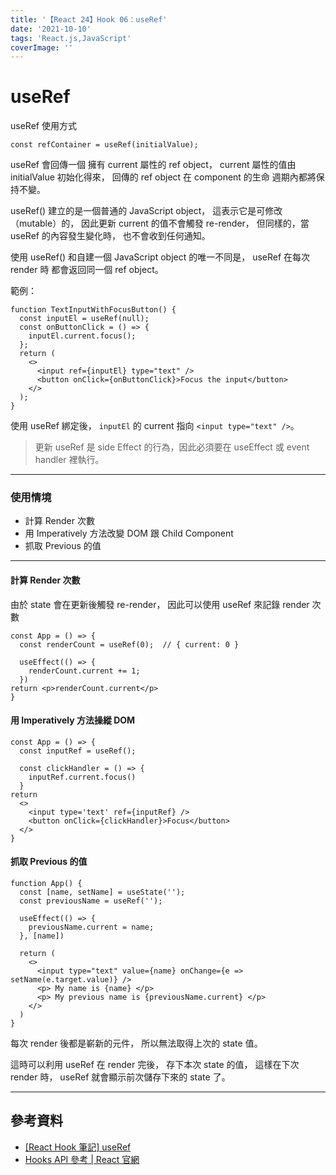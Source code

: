 ```yaml
---
title: '【React 24】Hook 06：useRef'
date: '2021-10-10'
tags: 'React.js,JavaScript'
coverImage: ''
---
```



# useRef
useRef 使用方式
```
const refContainer = useRef(initialValue);
```

useRef 會回傳一個
擁有 current 屬性的 ref object，
current 屬性的值由 initialValue 初始化得來，
回傳的 ref object 在 component 的生命
週期內都將保持不變。

useRef() 建立的是一個普通的 JavaScript object，
這表示它是可修改（mutable）的，
因此更新 current 的值不會觸發 re-render，
但同樣的，當 useRef 的內容發生變化時，
也不會收到任何通知。

使用 useRef() 和自建一個
JavaScript object 的唯一不同是，
useRef 在每次 render 時
都會返回同一個 ref object。

範例：
```
function TextInputWithFocusButton() {
  const inputEl = useRef(null);
  const onButtonClick = () => {
    inputEl.current.focus();
  };
  return (
    <>
      <input ref={inputEl} type="text" />
      <button onClick={onButtonClick}>Focus the input</button>
    </>
  );
}
```

使用 useRef 綁定後，
`inputEl` 的 current 指向 `<input type="text" />`。

> 更新 useRef 是 side Effect 的行為，因此必須要在 useEffect 或 event handler 裡執行。

---

### 使用情境
- 計算 Render 次數
- 用 Imperatively 方法改變 DOM 跟 Child Component
- 抓取 Previous 的值

---

#### 計算 Render 次數
由於 state 會在更新後觸發 re-render，
因此可以使用 useRef 來記錄 render 次數
```
const App = () => {
  const renderCount = useRef(0);  // { current: 0 }
  
  useEffect(() => {
    renderCount.current += 1;
  })
return <p>renderCount.current</p>
}
```

#### 用 Imperatively 方法操縱 DOM
```
const App = () => {
  const inputRef = useRef();
  
  const clickHandler = () => {
    inputRef.current.focus()
  }
return 
  <>
    <input type='text' ref={inputRef} />
    <button onClick={clickHandler}>Focus</button>
  </>
}
```

#### 抓取 Previous 的值
```
function App() {
  const [name, setName] = useState('');
  const previousName = useRef('');

  useEffect(() => {
    previousName.current = name;
  }, [name])

  return (
    <>
      <input type="text" value={name} onChange={e => setName(e.target.value)} />
      <p> My name is {name} </p>
      <p> My previous name is {previousName.current} </p>
    </>
  )
}
```

每次 render 後都是嶄新的元件，
所以無法取得上次的 state 值。

這時可以利用 useRef 在 render 完後，
存下本次 state 的值，
這樣在下次 render 時，
useRef 就會顯示前次儲存下來的 state 了。

---

## 參考資料
- [[React Hook 筆記] useRef](https://medium.com/hannah-lin/react-hook-%E7%AD%86%E8%A8%98-useref-c628cbf0d7fb)
- [Hooks API 參考 | React 官網](https://zh-hant.reactjs.org/docs/hooks-reference.html#useref)
